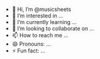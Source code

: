 - 👋 Hi, I’m @musicsheets
- 👀 I’m interested in ...
- 🌱 I’m currently learning ...
- 💞️ I’m looking to collaborate on ...
- 📫 How to reach me ...
- 😄 Pronouns: ...
- ⚡ Fun fact: ...

<!---
musicsheets/musicsheets is a ✨ special ✨ repository because its `README.md` (this file) appears on your GitHub profile.
You can click the Preview link to take a look at your changes.
--->
